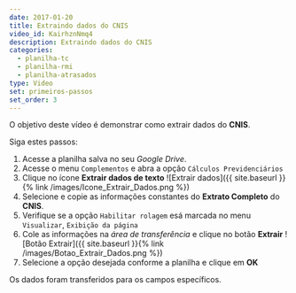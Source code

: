 ```yaml
---
date: 2017-01-20
title: Extraindo dados do CNIS
video_id: KairhznNmq4
description: Extraindo dados do CNIS
categories:
  - planilha-tc
  - planilha-rmi
  - planilha-atrasados
type: Video
set: primeiros-passos
set_order: 3
---
```


O objetivo deste vídeo é demonstrar como extrair dados do **CNIS**.

Siga estes passos:

1. Acesse a planilha salva no seu *Google Drive*.
1. Acesse o menu `Complementos` e abra a opção `Cálculos Previdenciários`
1. Clique no ícone **Extrair dados de texto** ![Extrair dados]({{ site.baseurl }}{% link /images/Icone_Extrair_Dados.png %})
1. Selecione e copie as informações constantes do **Extrato Completo** do **CNIS**.
1. Verifique se a opção `Habilitar rolagem` esá marcada no menu `Visualizar`, `Exibição da página`
1. Cole as informações na *área de transferência* e clique no botão **Extrair** ![Botão Extrair]({{ site.baseurl }}{% link /images/Botao_Extrair_Dados.png %})
1. Selecione a opção desejada conforme a planilha e clique em **OK**

Os dados foram transferidos para os campos específicos.
